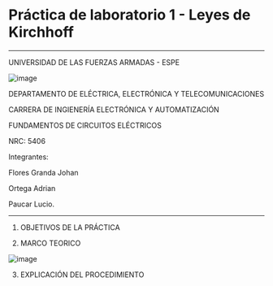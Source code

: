 # Práctica de laboratorio 1 - Leyes de Kirchhoff
_________________________________________________

UNIVERSIDAD DE LAS FUERZAS ARMADAS - ESPE


![image](https://user-images.githubusercontent.com/85137398/120397028-36647600-c2fd-11eb-9941-39cad75ae72d.png)                                                                   
   


DEPARTAMENTO DE ELÉCTRICA, ELECTRÓNICA Y TELECOMUNICACIONES

CARRERA DE INGIENERÍA ELECTRÓNICA Y AUTOMATIZACIÓN

FUNDAMENTOS DE CIRCUITOS ELÉCTRICOS

NRC: 5406

Integrantes:

Flores Granda Johan

Ortega Adrian

Paucar Lucio.

________________________________________________________________________________
1. OBJETIVOS DE LA PRÁCTICA

2. MARCO TEORICO

![image](https://user-images.githubusercontent.com/85137398/120424435-f66bb600-c331-11eb-8bb0-679285e63d5f.png)


3. EXPLICACIÓN DEL PROCEDIMIENTO








                      

